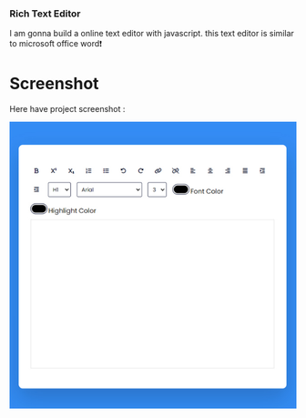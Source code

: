 ### Rich Text Editor
I am gonna build a online text editor with javascript. this text editor is similar to microsoft office word❗️

# Screenshot
Here have project screenshot :

![screenshot](screenshot.jpeg)
